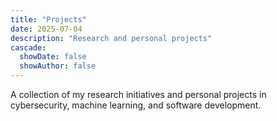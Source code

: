 ```yaml
---
title: "Projects"
date: 2025-07-04
description: "Research and personal projects"
cascade:
  showDate: false
  showAuthor: false
---
```


A collection of my research initiatives and personal projects in cybersecurity, machine learning, and software development.
